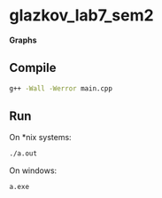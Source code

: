 # glazkov_lab7_sem2
**Graphs**

## Compile
```bash
g++ -Wall -Werror main.cpp
```

## Run
On *nix systems:
```bash
./a.out
```

On windows:
```bash
a.exe
```
